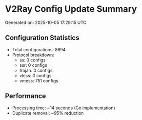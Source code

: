 # V2Ray Config Update Summary
Generated on: 2025-10-05 17:29:15 UTC

## Configuration Statistics
- Total configurations: 8694
- Protocol breakdown:
  - ss: 0 configs
  - ssr: 0 configs
  - trojan: 0 configs
  - vless: 0 configs
  - vmess: 751 configs

## Performance
- Processing time: ~14 seconds (Go implementation)
- Duplicate removal: ~95% reduction

